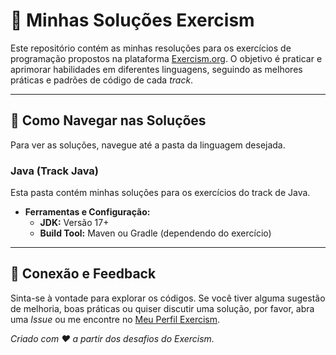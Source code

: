 # 🧩 Minhas Soluções Exercism

Este repositório contém as minhas resoluções para os exercícios de programação propostos na plataforma [Exercism.org](https://exercism.org/). O objetivo é praticar e aprimorar habilidades em diferentes linguagens, seguindo as melhores práticas e padrões de código de cada *track*.

---

## 📂 Como Navegar nas Soluções

Para ver as soluções, navegue até a pasta da linguagem desejada.

### **Java (Track Java)**

Esta pasta contém minhas soluções para os exercícios do track de Java.

* **Ferramentas e Configuração:**
    * **JDK:** Versão 17+
    * **Build Tool:** Maven ou Gradle (dependendo do exercício)

---

## 🤝 Conexão e Feedback

Sinta-se à vontade para explorar os códigos. Se você tiver alguma sugestão de melhoria, boas práticas ou quiser discutir uma solução, por favor, abra uma *Issue* ou me encontre no [Meu Perfil Exercism](https://exercism.org/profiles/CarlaCristinaSA).

*Criado com ❤️ a partir dos desafios do Exercism.*